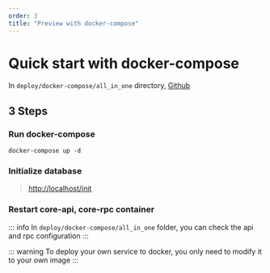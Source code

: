 ```yaml
---
order: 3
title: "Preview with docker-compose"
---
```


# Quick start with docker-compose

In `deploy/docker-compose/all_in_one` directory, [Github](https://github.com/suyuan32/simple-admin-core/blob/master/deploy/docker-compose/all_in_one/docker-compose.yaml)

## 3 Steps

### Run docker-compose

```shell
docker-compose up -d
```

### Initialize database

> <http://localhost/init>

### Restart core-api, core-rpc container

::: info
In `deploy/docker-compose/all_in_one` folder, you can check the api and rpc configuration
:::

::: warning
To deploy your own service to docker, you only need to modify it to your own image
:::
